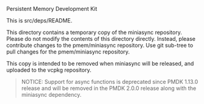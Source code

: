 Persistent Memory Development Kit

This is src/deps/README.

This directory contains a temporary copy of the miniasync repository.
Please do not modify the contents of this directory directly.
Instead, please contribute changes to the pmem/miniasync repository.
Use git sub-tree to pull changes for the pmem/miniasync repository.

This copy is intended to be removed when miniasync will be released,
and uploaded to the vcpkg repository.

> NOTICE:
Support for async functions is deprecated since PMDK 1.13.0 release
and will be removed in the PMDK 2.0.0 release along with the miniasync dependency.
